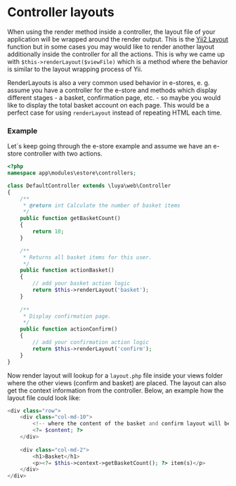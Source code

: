 # Controller layouts

When using the render method inside a controller, the layout file of your application will be wrapped around the render output. This is the [Yii2 Layout](https://www.yiiframework.com/doc-2.0/guide-structure-views.html#layouts) function but in some cases you may would like to render another layout additionally inside the controller for all the actions. This is why we came up with `$this->renderLayout($viewFile)` which is a method where the behavior is similar to the layout wrapping process of Yii.

RenderLayouts is also a very common used behavior in e-stores, e. g. assume you have a controller for the e-store and methods which display different stages - a basket, confirmation page, etc. - so maybe you would like to display the total basket account on each page. This would be a perfect case for using `renderLayout` instead of repeating HTML each time.

### Example

Let´s keep going through the e-store example and assume we have an e-store controller with two actions.

```php
<?php
namespace app\modules\estore\controllers;

class DefaultController extends \luya\web\Controller
{
    /**
     * @return int Calculate the number of basket items
     */
    public function getBasketCount()
    {
        return 10;
    }

    /**
     * Returns all basket items for this user.
     */
    public function actionBasket()
    {   
        // add your basket action logic
        return $this->renderLayout('basket');
    }
    
    /**
     * Display confirmation page.
     */
    public function actionConfirm()
    {
        // add your confirmation action logic
        return $this->renderLayout('confirm');
    }
}
```

Now render layout will lookup for a `layout.php` file inside your views folder where the other views (confirm and basket) are placed. The layout can also get the context information from the controller. Below, an example how the layout file could look like:

```php
<div class="row">
    <div class="col-md-10">
        <!-- where the content of the basket and confirm layout will be returned -->
        <?= $content; ?>
    </div>
    
    <div class="col-md-2">
        <h1>Basket</h1>
        <p><?= $this->context->getBasketCount(); ?> item(s)</p>
    </div>
</div>
```
